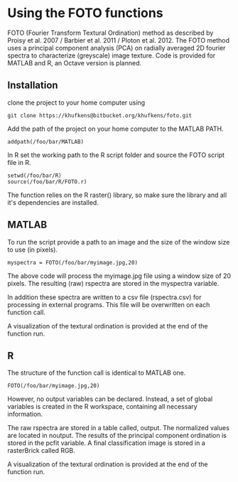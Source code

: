 # Using the FOTO functions

FOTO (Fourier Transform Textural Ordination) method as described by Proisy et al. 2007 / Barbier et al. 2011 / Ploton et al. 2012. The FOTO method uses a principal component analysis (PCA) on radially averaged 2D fourier spectra to characterize (greyscale) image texture. Code is provided for MATLAB and R, an Octave version is planned.

## Installation

clone the project to your home computer using

	git clone https://khufkens@bitbucket.org/khufkens/foto.git

Add the path of the project on your home computer to the MATLAB PATH.

	addpath(/foo/bar/MATLAB)

In R set the working path to the R script folder and source the FOTO script file in R.

	setwd(/foo/bar/R)
	source(/foo/bar/R/FOTO.r)

The function relies on the R raster() library, so make sure the library and all it's dependencies are installed.

## MATLAB

To run the script provide a path to an image and the size of the window size to use (in pixels).

	myspectra = FOTO(/foo/bar/myimage.jpg,20)

The above code will process the myimage.jpg file using a window size of 20 pixels. The resulting (raw) rspectra are stored in the myspectra variable.

In addition these spectra are written to a csv file (rspectra.csv) for processing in external programs. This file will be overwritten on each function call.

A visualization of the textural ordination is provided at the end of the function run.

## R

The structure of the function call is identical to MATLAB one.

	FOTO(/foo/bar/myimage.jpg,20)

However, no output variables can be declared. Instead, a set of global variables is created in the R workspace, containing all necessary information.

The raw rspectra are stored in a table called, output. The normalized values are located in noutput. The results of the principal component ordination is stored in the pcfit variable. A final classification image is stored in a rasterBrick called RGB.

A visualization of the textural ordination is provided at the end of the function run.
